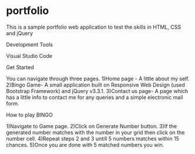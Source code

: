 # portfolio
This is a sample portfolio web application to test the skills in HTML, CSS and jQuery

Development Tools

Visual Studio Code

Get Started

You can navigate through three pages.
1)Home page - A little about my self. 
2)Bingo Game- A small application built on Responsive Web Design (used Bootstrap Framework) and jQuery v3.3.1.
3)Contact us page- A page which has a little info to contact me for any queries and a simple electronic mail form.

How to play BINGO

1)Navigate to Game page.
2)Click on Generate Number button.
3)If the generated number matches with the number in your grid then click on the number cell.
4)Repeat steps 2 and 3 untill 5 numbers matches within 15 chances.
5)Once you are done with 5 matched numbers you win.


